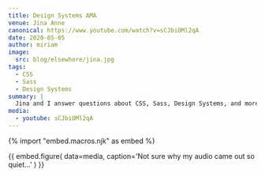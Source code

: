 ```yaml
---
title: Design Systems AMA
venue: Jina Anne
canonical: https://www.youtube.com/watch?v=sCJbiOMl2qA
date: 2020-05-05
author: miriam
image:
  src: blog/elsewhere/jina.jpg
tags:
  - CSS
  - Sass
  - Design Systems
summary: |
  Jina and I answer questions about CSS, Sass, Design Systems, and more!
media:
  - youtube: sCJbiOMl2qA
---
```


{% import "embed.macros.njk" as embed %}

{{ embed.figure(
  data=media,
  caption='Not sure why my audio came out so quiet…'
) }}
